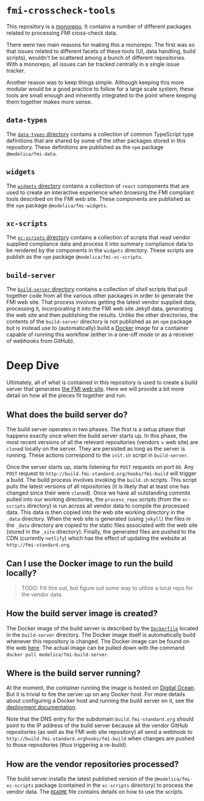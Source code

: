 # `fmi-crosscheck-tools`

This repository is a
[monorepo](https://medium.com/@maoberlehner/monorepos-in-the-wild-33c6eb246cb9).
It contains a number of different packages related to processing FMI cross-check
data.

There were two main reasons for making this a monorepo. The first was so that
issues related to different facets of these tools (UI, data handling, build
scripts), wouldn't be scattered among a bunch of different repositories. With a
monorepo, all issues can be tracked centrally in a single issue tracker.

Another reason was to keep things simple. Although keeping this more modular
would be a good practice to follow for a large scale system, these tools are
small enough and inherently integrated to the point where keeping them together
makes more sense.

## `data-types`

The [`data-types` directory](data-types/README.md) contains a collection of
common TypeScript type definitions that are shared by some of the other packages
stored in this repository. These definitions are published as the `npm`
package `@modelica/fmi-data`.

## `widgets`

The [`widgets` directory](widgets/README.md) contains a collection of
`react` components that are used to create an interactive experience when
browsing the FMI compliant tools described on the FMI web site. These
components are published as the `npm` package `@modelica/fmi-widgets`.

## `xc-scripts`

The [`xc-scripts` directory](xc-scripts/README.md) contains a collection of
scripts that read vendor supplied compliance data and process it into summary
compliance data to be rendered by the components in the `widgets` directory.
These scripts are publish as the `npm` package `@modelica/fmi-xc-scripts`.

## `build-server`

The [`build-server` directory](build-server/README.md) contains a collection of
_shell_ scripts that pull together code from all the various other packages in
order to generate the FMI web site. That process involves getting the latest
vendor supplied data, processing it, incorporating it into the FMI web site
Jekyll data, generating the web site and then publishing the results. Unlike
the other directories, the contents of the `build-server` directory is not
published as an `npm` package but is instead use to (automatically) build a
[Docker](https://www.docker.com/) image for a container capable of running this
workflow (either in a one-off mode or as a receiver of webhooks from GitHub).

# Deep Dive

Ultimately, all of what is contained in this repository is used to create a
build server that generates [the FMI web site](http://fmi-standard.org). Here
we will provide a bit more detail on how all the pieces fit together and run.

## What does the build server do?

The build server operates in two phases. The first is a setup phase that
happens exactly once when the build server starts up. In this phase, the most
recent versions of all the relevant repositories (vendors + web site) are `clone`d
locally on the server. They are persisted as long as the server is running.
These actions correspond to the `init.sh` script in `build-server`.

Once the server starts up, starts listening for `POST` requests on port `80`.
Any `POST` request to `http://build.fmi-standard.org/hooks/fmi-build` will
trigger a build. The build process involves invoking the `build.sh` scripts.
This script pulls the latest versions of all repositories (it is likely that at
least one has changed since their were `clone`d). Once we have all outstanding
commits pulled into our working directories, the `process_repo` scripts (from the
`xc-scripts` directory) is run across all vendor data to compile the processed
data. This data is then copied into the web site working directory in the
`_data` directory. When the web site is generated (using `jekyll`) the files in
the `_data` directory are copied to the static files associated with the web
site (stored in the `_site` directory). Finally, the generated files are pushed
to the CDN (currently `netlify`) which has the effect of updating the website at
`http://fmi-standard.org`.

## Can I use the Docker image to run the build locally?

> TODO: Fill this out, but figure out some way to utilize a local repo for the
> vendor data.

## How the build server image is created?

The Docker image of the build server is described by the
[`Dockerfile`](./build-server/Dockerfile) located in the `build-server`
directory. The Docker image itself is automatically build whenever this
repository is changed. The Docker image can be found on the web
[here](https://hub.docker.com/r/modelica/fmi-build-server/). The actual image
can be pulled down with the command `docker pull modelica/fmi-build-server`.

## Where is the build server running?

At the moment, the container running the image is hosted on [Digital
Ocean](http://digitalocean.com). But it is trivial to fire the server up on any
Docker host. For more details about configuring a Docker host and running the
build server on it, see the [deployment
documentation](./build-server/DEPLOYMENT.md).

Note that the DNS entry for the subdomain `build.fmi-standard.org` should point
to the IP address of the build server because all the vendor GitHub repositories
(as well as the FMI web site repository) all send a webhook to
`http://build.fmi-standard.orghooks/fmi-build` when changes are pushed to those
repositories (thus triggering a re-build).

## How are the vendor repositories processed?

The build server installs the latest published version of the
`@modelica/fmi-xc-scripts` package (contained in the `xc-scripts` directory) to
process the vendor data. The [`README`](./xc-scripts/READM.md) file contains
details on how to use the scripts.
